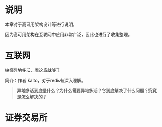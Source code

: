 # 说明

本章对于高可用架构设计等进行说明。

因为高可用架构在互联网中应用非常广泛，因此也进行了收集整理。





# 互联网

[搞懂异地多活，看这篇就够了](http://kaito-kidd.com/2021/10/15/what-is-the-multi-site-high-availability-design/)

简介：作者 Kaito，对于redis有深入理解。

> **异地多活到底是什么？为什么需要异地多活？它到底解决了什么问题？究竟是怎么解决的？**


# 证券交易所

